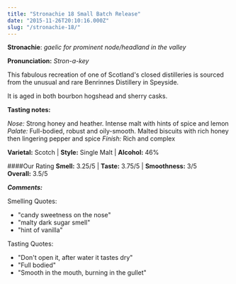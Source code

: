 ```yaml
---
title: "Stronachie 18 Small Batch Release"
date: "2015-11-26T20:10:16.000Z"
slug: "/stronachie-18/"
---
```

**Stronachie**: _gaelic for prominent node/headland in the valley_

**Pronunciation:** *Stron-a-key*

This fabulous recreation of one of Scotland's closed distilleries is sourced from the unusual and rare Benrinnes Distillery in Speyside. 

It is aged in both bourbon hogshead and sherry casks. 

**Tasting notes:**

_Nose:_ Strong honey and heather. Intense malt with hints of spice and lemon
_Palate:_ Full-bodied, robust and oily-smooth. Malted biscuits with rich honey then lingering pepper and spice
_Finish:_ Rich and complex

**Varietal:** Scotch | **Style:** Single Malt | **Alcohol:** 46%

####Our Rating
**Smell:** 3.25/5 | **Taste:** 3.75/5 | **Smoothness:** 3/5   
**Overall:** 3.5/5 

***Comments:*** 

Smelling Quotes: 

- "candy sweetness on the nose" 
- "malty dark sugar smell" 
- "hint of vanilla"

Tasting Quotes:

- "Don't open it, after water it tastes dry"
- "Full bodied"
- "Smooth in the mouth, burning in the gullet"


    